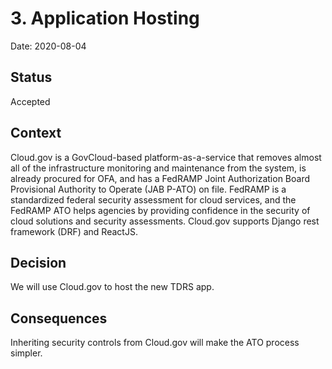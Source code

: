 # 3. Application Hosting
Date: 2020-08-04

## Status

Accepted

## Context
Cloud.gov is a GovCloud-based platform-as-a-service that removes almost all of the infrastructure monitoring and maintenance from the system, is already procured for OFA, and has a FedRAMP Joint Authorization Board Provisional Authority to Operate (JAB P-ATO) on file. FedRAMP is a standardized federal security assessment for cloud services, and the FedRAMP ATO helps agencies by providing confidence in the security of cloud solutions and security assessments. Cloud.gov supports Django rest framework (DRF) and ReactJS.

## Decision

We will use Cloud.gov to host the new TDRS app. 

## Consequences

Inheriting security controls from Cloud.gov will make the ATO process simpler. 
